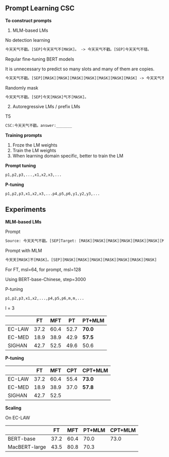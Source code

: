 ## Prompt Learning CSC

**To construct prompts**

1. MLM-based LMs

No detection learning

```txt
今天天气不戳。[SEP]今天天气不[MASK]。 -> 今天天气不戳。[SEP]今天天气不错。
```

Regular fine-tuning BERT models

It is unnecessary to predict so many slots and many of them are copies.

```txt
今天天气不戳。[SEP][MASK][MASK][MASK][MASK][MASK][MASK][MASK] -> 今天天气不戳。[SEP]今天天气不错。
```

Randomly mask

```txt
今天天气不戳。[SEP]今天[MASK]气不[MASK]。
```

2. Autoregressive LMs / prefix LMs

T5

```txt
CSC:今天天气不戳。answer:_______
```



**Training prompts**

1. Froze the LM weights
2. Train the LM weights
3. When learning domain specific, better to train the LM



**Prompt tuning**

```txt
p1,p2,p3,...,x1,x2,x3,...
```

**P-tuning**

```txt
p1,p2,p3,x1,x2,x3,...p4,p5,p6,y1,y2,y3,...
```



## Experiments

**MLM-based LMs**

Prompt

```txt
Source: 今天天气不戳。[SEP]Target: [MASK][MASK][MASK][MASK][MASK][MASK][MASK]
```

Prompt with MLM

```txt
今天天[MASK]不[MASK]。[SEP][MASK][MASK][MASK][MASK][MASK][MASK][MASK]
```

For FT, msl=64, for prompt, msl=128

Using BERT-base-Chinese, step=3000

P-tuning

```txt
p1,p2,p3,x1,x2,...,p4,p5,p6,m,m,...
```

l = 3

|        | FT   | MFT  | PT   | PT+MLM   |
| ------ | ---- | ---- | ---- | -------- |
| EC-LAW | 37.2 | 60.4 | 52.7 | **70.0** |
| EC-MED | 18.9 | 38.9 | 42.9 | **57.5** |
| SIGHAN | 42.7 | 52.5 | 49.6 | 50.6     |



**P-tuning**

|        | FT   | MFT  | CPT  | CPT+MLM  |
| ------ | ---- | ---- | ---- | -------- |
| EC-LAW | 37.2 | 60.4 | 55.4 | **73.0** |
| EC-MED | 18.9 | 38.9 | 37.0 | **57.8** |
| SIGHAN | 42.7 | 52.5 |      |          |



**Scaling**

On EC-LAW

|               | FT   | MFT  | PT+MLM | CPT+MLM |
| ------------- | ---- | ---- | ------ | ------- |
| BERT-base     | 37.2 | 60.4 | 70.0   | 73.0    |
| MacBERT-large | 43.5 | 80.8 | 70.3   |         |

